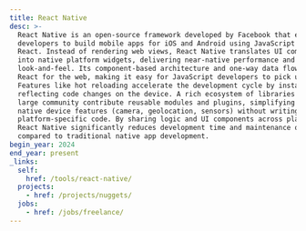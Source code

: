 ```yaml
---
title: React Native
desc: >-
  React Native is an open-source framework developed by Facebook that enables
  developers to build mobile apps for iOS and Android using JavaScript and
  React. Instead of rendering web views, React Native translates UI components
  into native platform widgets, delivering near-native performance and
  look-and-feel. Its component-based architecture and one-way data flow mirror
  React for the web, making it easy for JavaScript developers to pick up.
  Features like hot reloading accelerate the development cycle by instantly
  reflecting code changes on the device. A rich ecosystem of libraries and a
  large community contribute reusable modules and plugins, simplifying access to
  native device features (camera, geolocation, sensors) without writing
  platform-specific code. By sharing logic and UI components across platforms,
  React Native significantly reduces development time and maintenance overhead
  compared to traditional native app development.
begin_year: 2024
end_year: present
_links:
  self:
    href: /tools/react-native/
  projects:
    - href: /projects/nuggets/
  jobs:
    - href: /jobs/freelance/
---
```

